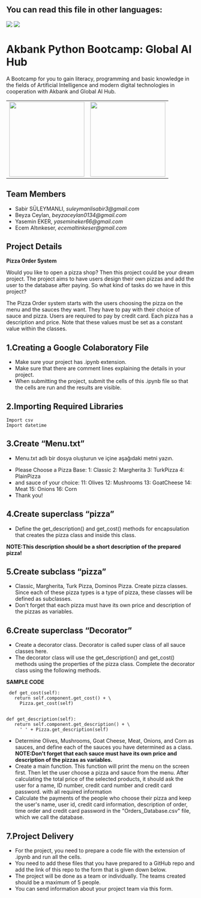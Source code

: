 ## You can read this file in other languages:
<a href="README.en.md"><img src="https://img.shields.io/badge/-ENGLISH-red?style=for-the-badge"></a>
<a href="README.md"><img src="https://img.shields.io/badge/-T%C3%9CRK%C3%87E-red?style=for-the-badge"></a>

# Akbank Python Bootcamp: Global AI Hub
A Bootcamp for you to gain literacy, programming and basic knowledge in the fields of Artificial Intelligence and modern digital technologies in cooperation with Akbank and Global AI Hub.

<table><tr>
<td> <img src="https://globalaihub.com/wp-content/uploads/2021/07/globalaihub-logo-1-1024x424.png" width="200""/> </td>
<td> <img src="https://w7.pngwing.com/pngs/973/59/png-transparent-akbank-hd-logo.png" width="200""/> </td>
</tr></table>


## Team Members
- Sabir SÜLEYMANLI,   _suleymanlisabir3@gmail.com_
- Beyza Ceylan,       _beyzaceylan0134@gmail.com_
- Yasemin EKER, _yasemineker66@gmail.com_
- Ecem Altınkeser, _ecemaltinkeser@gmail.com_

## Project Details

**Pizza Order System**


Would you like to open a pizza shop? Then this project could be your dream project. The project aims to have users design their own pizzas and add the user to the database after paying. So what kind of tasks do we have in this project?

The Pizza Order system starts with the users choosing the pizza on the menu and the sauces they want.  They have to pay with their choice of sauce and pizza.  Users are required to pay by credit card.  Each pizza has a description and price.  Note that these values ​​must be set as a constant value within the classes.



## 1.Creating a Google Colaboratory File

- Make sure your project has .ipynb extension.
- Make sure that there are comment lines explaining the details in your project.
- When submitting the project, submit the cells of this .ipynb file so that the cells are run and the results are visible.


## 2.Importing Required Libraries
```
Import csv
Import datetime 
```

## 3.Create “Menu.txt”

- Menu.txt adlı bir dosya oluşturun ve içine aşağıdaki metni yazın.

* Please Choose a Pizza Base: 
1: Classic 
2: Margherita 
3: TurkPizza 
4: PlainPizza 
* and sauce of your choice: 
11: Olives 
12: Mushrooms 
13: GoatCheese 
14: Meat 
15: Onions 
16: Corn 
* Thank you!


## 4.Create superclass “pizza”

- Define the get_description() and get_cost() methods for encapsulation that creates the pizza class and inside this class.

**NOTE:This description should be a short description of the prepared pizza!**


## 5.Create subclass “pizza”
- Classic, Margherita, Turk Pizza, Dominos Pizza. Create pizza classes. Since each of these pizza types is a type of pizza, these classes will be defined as subclasses.
- Don't forget that each pizza must have its own price and description of the pizzas as variables.


## 6.Create superclass “Decorator”
- Create a decorator class. Decorator is called super class of all sauce classes here.
- The decorator class will use the get_description() and get_cost() methods using the properties of the pizza class. Complete the decorator class using the following methods.

**SAMPLE CODE** 

     def get_cost(self):
       return self.component.get_cost() + \
         Pizza.get_cost(self) 


    def get_description(self):
       return self.component.get_description() + \
         ' ' + Pizza.get_description(self) 

- Determine Olives, Mushrooms, Goat Cheese, Meat, Onions, and Corn as sauces, and define each of the sauces you have determined as a class.
 **NOTE:Don't forget that each sauce must have its own price and description of the pizzas as variables.**
- Create a main function. This function will print the menu on the screen first. Then let the user choose a pizza and sauce from the menu. After calculating the total price of the selected products, it should ask the user for a name, ID number, credit card number and credit card password. with all required information 
- Calculate the payments of the people who choose their pizza and keep the user's name, user id, credit card information, description of order, time order and credit card password in the "Orders_Database.csv" file, which we call the database.


## 7.Project Delivery

- For the project, you need to prepare a code file with the extension of .ipynb and run all the cells.
- You need to add these files that you have prepared to a GitHub repo and add the link of this repo to the form that is given down below.
- The project will be done as a team or individually. The teams created should be a maximum of 5 people.
- You can send information about your project team via this form.

